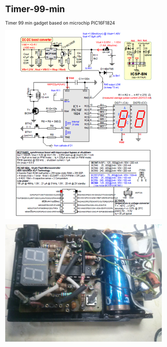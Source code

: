 # Timer-99-min
Timer 99 min gadget based on microchip PIC16F1824

![alt text](https://github.com/salim97/Timer-99-min/blob/master/Schematic.png)

![alt text](https://github.com/salim97/Timer-99-min/blob/master/KL101open.jpg)

